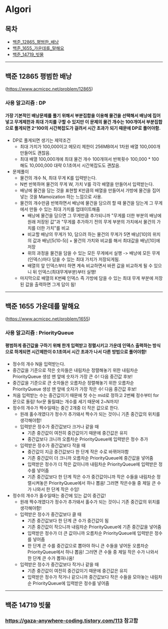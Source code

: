 # Algori

## 목차
- [백준_12865_평범한_배낭](#백준-12865-평범한-배낭)
- [백준_1655_가운데를_말해요](#백준-1655-가운데를-말해요)
- [백준_14719_빗물](#백준-14719-빗물)

---

## 백준 12865 평범한 배낭
(https://www.acmicpc.net/problem/12865)
### 사용 알고리즘 : DP
#### 가장 기본적인 배낭문제를 풀기 위해서 부분집합을 이용해 물건을 선택해서 배낭에 집어넣고 무게제한과 최대 가치를 구할 수 있지만 이 문제의 물건 개수는 100개여서 부분집합으로 풀게되면 2^100의 시간복잡도가 걸려서 시간 초과가 되기 때문에 DP로 풀어야함.
- DP로 풀게되면 생기는 제약조건
  - 최대 가치가 100,000이고 메모리 제한이 256MB여서 1차원 배열 100,000개 만들어도 괜찮음.
  - 최대 배열 100,000개에 최대 물건 개수 100개여서 반복횟수 100,000 * 100 해도 10,000,000 대략 0.1초여서 시간복잡도도 괜찮음.
- 문제풀이
  - 물건의 개수 N, 최대 무게 K를 입력받는다.
  - N번 반복하며 물건의 무게 W, 가치 V를 각각 배열을 만들어서 입력받는다.
  - 배낭에 물건을 담는 것을 표현할 K만큼의 배열을 만들어서 가방에 물건을 집어넣는 것을 Mamoization 하는 느낌으로 사용.
  - 물건의 개수만큼 반복하면서 배낭에 물건을 담으려 할 때 물건을 담는게 그 무게에서 만들 수 있는 최대 가치를 업데이트해줌
    - 배낭에 물건을 담으면 그 무게만큼 추가되니까 "무게를 더한 부분의 배낭에 원래 저장된 값"과 "무게를 추가하기 전의 무게 부분의 가치에서 물건의 가치를 더한 가치"를 비교
    - 비교할 배낭의 무게가 10, 담으려 하는 물건의 무게가 5면 배낭[10]의 위치의 값과 배낭[5(10-5)] + 물건의 가치와 비교를 해서 최대값을 배낭[10]에 저장
    - 위의 과정을 물건을 담을 수 있는 모든 무게에서 실행 -> 배낭에 모든 무게(인덱스)마다 담을 수 있는 최대 가치가 저장되게됨.
    - 배열의 앞 인덱스부터 하면 계속 비교하면서 바뀐 값을 비교하게 될 수 있으니 뒤 인덱스(최대무게부분)부터 실행!
  - 마지막으로 배열의 K번째 인덱스 즉 가방에 담을 수 있는 최대 무게 부분에 저장된 값을 출력하면 그게 답이 됨!

---

## 백준 1655 가운데를 말해요
(https://www.acmicpc.net/problem/1655)
### 사용 알고리즘 : PriorityQueue
#### 평범하게 중간값을 구하기 위해 한개 입력받고 정렬시키고 가운데 인덱스 출력하는 방식으로 하게되면 시간제한이 0.1초여서 시간 초과가 나서 다른 방법으로 풀어야함!
- 정수의 개수 N을 입력받는다.
- 중간값을 기준으로 작은 숫자들은 내림차순 정렬해놓기 위한 내림차순 PriorityQueue 생성 맨 앞에 숫자가 가장 큰 수! 다음 중간값 후보!
- 중간값을 기준으로 큰 숫자들은 오름차순 정렬해놓기 위한 오름차순 PriorityQueue 생성 맨 앞에 숫자가 가장 작은 수! 다음 중간값 후보!
- 처음 입력받는 수는 중간값이기 때문에 첫 수는 mid로 정하고 2번째 정수부터 for문으로 돌림! for문 돌릴떄는 개수를 세기 때문에 2~N까지!
- 정수의 개수가 짝수일때는 중간 2개중 더 작은 값으로 한다.
  - 원래 홀수개였다가 정수가 추가돼서 짝수가 되는 것이니 기존 중간값의 위치를 생각해야함!
  - 입력받은 정수가 중간값보다 크거나 같을 때
    - 기존 중간값이 여전히 중간값이기 때문에 중간값은 유지
    - 중간값보다 크니까 오름차순 PriorityQueue에 입력받은 정수 추가
  - 입력받은 정수가 중간값보다 작을 때
    - 중간값이 지금 중간값보다 한 단계 작은 수로 바뀌어야함
    - 기존 중간값이 더 크니까 오름차순 PriorityQueue에 중간값을 넣어줌
    - 입력받은 정수가 더 작은 값이니까 내림차순 PriorityQueue에 입력받은 정수를 넣어줌
    - 기존 중간값보다 한 단계 작은 수가 중간값이니까 작은 수들을 내림차순 정렬시켜놓은 PriorityQueue에서 하나 뽑음! 그러면 작은수들 중 제일 큰 수가 나와서 한 단계 작은 수임!
- 정수의 개수가 홀수일때는 중간에 있는 값이 중간값!
  - 원래 짝수개였다가 정수가 추가돼서 홀수가 되는 것이니 기존 중간값의 위치를 생각해야함!
  - 입력받은 정수가 중간값보다 클 때
    - 기존 중간값보다 한 단계 큰 수가 중간값이 됨
    - 기존 중간값이 작으니까 내림차순 PriorityQueue에 기존 중간값을 넣어줌
    - 입력받은 정수가 더 큰 값이니까 오름차순 PriorityQueue에 입력받은 정수를 넣어줌
    - 한 단계 큰 수를 중간값으로 뽑아야 하니 큰 수들을 넣어둔 오름차순 PriorityQueue에서 하나 뽑음! 그러면 큰 수들 중 제일 작은 수가 나와서 한 단계 큰 수가 뽑혀나옴!
  - 입력받은 정수가 중간값보다 작거나 같을 때
    - 기존 중간값이 여전히 중간값이기 때문에 중간값은 유지
    - 입력받은 정수가 작거나 같으니까 중간값보다 작은 수들을 모아놓는 내림차순 PriorityQueue에 입력받은 정수를 넣어줌

---

## 백준 14719 빗물
### https://gaza-anywhere-coding.tistory.com/113 참고함
